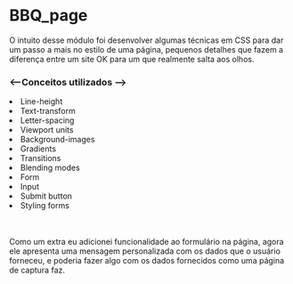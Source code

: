 # BBQ_page

O intuito desse módulo foi desenvolver algumas técnicas em CSS para dar um passo a mais no estilo de uma página, pequenos detalhes que fazem a diferença entre um site OK para um que realmente salta aos olhos.

### <--Conceitos utilizados -->

<li>Line-height</li>
<li>Text-transform</li>
<li>Letter-spacing</li>
<li>Viewport units</li>
<li>Background-images</li>
<li>Gradients</li>
<li>Transitions</li>
<li>Blending modes</li>
<li>Form</li>
<li>Input</li>
<li>Submit button</li>
<li>Styling forms</li>
<br>
<br>

Como um extra eu adicionei funcionalidade ao formulário na página, agora ele apresenta uma mensagem personalizada com os dados que o usuário forneceu, e poderia fazer algo com os dados fornecidos como uma página de captura faz. 
